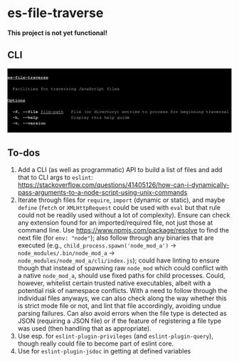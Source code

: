 # es-file-traverse

**This project is not yet functional!**

## CLI

![doc-includes/cli.svg](doc-includes/cli.svg)

## To-dos

1. Add a CLI (as well as programmatic) API to build a list of files and
    add that to CLI args to `eslint`:
    <https://stackoverflow.com/questions/41405126/how-can-i-dynamically-pass-arguments-to-a-node-script-using-unix-commands>
1. Iterate through files for `require`, `import` (dynamic or static), and maybe
    `define` (`fetch` or `XMLHttpRequest` could be used with `eval` but that
    rule could not be readily used without a lot of complexity). Ensure can
    check any extension found for an imported/required file, not
    just those at command line. Use <https://www.npmjs.com/package/resolve>
    to find the next file (for `env: "node"`); also follow through
    any binaries that are executed (e.g.,
    `child_process.spawn('node_mod_a')` ->
    `node_modules/.bin/node_mod_a` ->
    `node_modules/node_mod_a/cli/index.js`); could have linting to ensure
    though that instead of spawning raw `node_mod` which could conflict with
    a native `node_mod_a`, should use fixed paths for child processes.
    Could, however, whitelist certain trusted native executables, albeit
    with a potential risk of namespace conflicts.
    With a need to follow through the individual files anyways, we can
    also check along the way whether this is strict mode file or not,
    and lint that file accordingly, avoiding undue parsing failures.
    Can also avoid errors when the file type is detected as JSON
    (requiring a JSON file) or if the feature of registering a file
    type was used (then handling that as appropriate).
1. Use esp. for `eslint-plugin-privileges` (and `eslint-plugin-query`),
    though really could file to become part of eslint core.
1. Use for `eslint-plugin-jsdoc` in getting at defined variables
